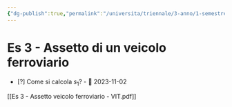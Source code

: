 ```yaml
---
{"dg-publish":true,"permalink":"/universita/triennale/3-anno/1-semestre/veicoli-e-impianti-di-trasporto/esercitazioni/es-03-assetto-di-un-veicolo-ferroviario-vit/"}
---
```



# Es 3 - Assetto di un veicolo ferroviario

- [?] Come si calcola $s_{1}$? - 📅 2023-11-02 




[[Es 3 - Assetto veicolo ferroviario - VIT.pdf]]